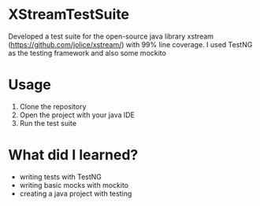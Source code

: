 # XStreamTestSuite
Developed a test suite for the open-source java library xstream (https://github.com/jolice/xstream/) with 99% line coverage. I used TestNG as the testing framework and also some mockito

# Usage
1. Clone the repository 
2. Open the project with your java IDE
3. Run the test suite 

# What did I learned?
- writing tests with TestNG
- writing basic mocks with mockito
- creating a java project with testing 
